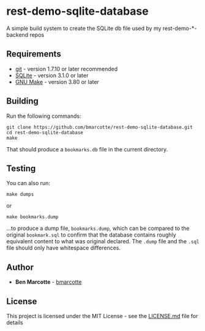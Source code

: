 # rest-demo-sqlite-database
A simple build system to create the SQLite db file used by my rest-demo-&ast;-backend repos

## Requirements
* [git](https://git-scm.com/book/en/v2/Getting-Started-Installing-Git) - version 1.7.10 or later recommended
* [SQLite](https://www.sqlite.org/download.html) - version 3.1.0 or later
* [GNU Make](https://www.gnu.org/software/make/) - version 3.80 or later

## Building

Run the following commands:
```
git clone https://github.com/bmarcotte/rest-demo-sqlite-database.git
cd rest-demo-sqlite-database
make
```

That should produce a `bookmarks.db` file in the current directory.

## Testing

You can also run:
```
make dumps
```
or
```
make bookmarks.dump
```

...to produce a dump file, `bookmarks.dump`, which can be compared to the original `bookmark.sql` to confirm that the database contains roughly equivalent content to what was original declared.  The `.dump` file and the `.sql` file should only have whitespace differences.

## Author

* **Ben Marcotte** - [bmarcotte](https://github.com/bmarcotte)

## License

This project is licensed under the MIT License - see the [LICENSE.md](LICENSE.md) file for details
